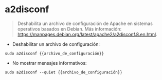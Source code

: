 # a2disconf

> Deshabilita un archivo de configuración de Apache en sistemas operativos basados en Debian.
> Más información: <https://manpages.debian.org/latest/apache2/a2disconf.8.en.html>.

- Deshabilitar un archivo de configuración:

`sudo a2disconf {{archivo_de_configuración}}`

- No mostrar mensajes informativos:

`sudo a2disconf --quiet {{archivo_de_configuración}}`
